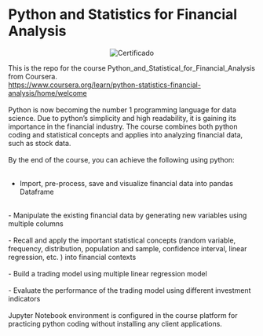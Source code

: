 # Python and Statistics for Financial Analysis

<p align="center">
    <img alt="Certificado" src="https://github.com/CarolRibeiroDS/Financial_Analysis/Certificado.jpeg">
</p>


This is the repo for the course Python_and_Statistical_for_Financial_Analysis from Coursera.<br>
https://www.coursera.org/learn/python-statistics-financial-analysis/home/welcome
<br>
<br>
Python is now becoming the number 1 programming language for data science. Due to python’s simplicity and high readability, it is gaining its importance in the financial industry.  The course combines both python coding and statistical concepts and applies into analyzing financial data, such as stock data.<br>
<br>
By the end of the course, you can achieve the following using python:<br>
<br>
- Import, pre-process, save and visualize financial data into pandas Dataframe<br>
<br>
- Manipulate the existing financial data by generating new variables using multiple columns<br>
<br>
- Recall and apply the important statistical concepts (random variable, frequency, distribution, population and sample, confidence interval, linear regression, etc. ) into financial contexts<br>
<br>
- Build a trading model using multiple linear regression model <br>
<br>
- Evaluate the performance of the trading model using different investment indicators<br>
<br>
Jupyter Notebook environment is configured in the course platform for practicing python coding without installing any client applications.<br>
